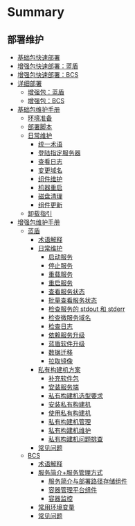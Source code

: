 # Summary

## 部署维护

* [基础包快速部署](产品白皮书/基础包安装/多机部署/quick_install.md)
* [增强包快速部署：蓝盾](产品白皮书/增强包安装/部署安装/CI-start.md)
* [增强包快速部署：BCS](产品白皮书/增强包安装/部署安装/BCS-start.md)
* [详细部署]()
    * [增强包：蓝盾](产品白皮书/增强包安装/部署安装/CI-V2.md)
    * [增强包：BCS](产品白皮书/增强包安装/部署安装/BCS-V2.md)
* [基础包维护手册]()
    * [环境准备](产品白皮书/基础包安装/环境准备/get_ready.md)
    * [部署脚本](产品白皮书/部署脚本/intro.md)
    * [日常维护]()
        * [统一术语](产品白皮书/维护手册/日常维护/maintain.md)
        * [登陆指定服务器](产品白皮书/维护手册/日常维护/login_srv.md)
        * [查看日志](产品白皮书/维护手册/日常维护/logs.md)
        * [变更域名](产品白皮书/维护手册/日常维护/change_domain.md)
        * [组件维护](产品白皮书/维护手册/日常维护/start_stop.md)
        * [机器重启](产品白皮书/维护手册/日常维护/host_reboot.md)
        * [磁盘清理](产品白皮书/维护手册/日常维护/disk_clean.md)
        * [组件更新](产品白皮书/维护手册/日常维护/update.md)
    * [卸载指引](产品白皮书/卸载指引/uninstall.md)
* [增强包维护手册]()
    * [蓝盾]()
        * [术语解释](产品白皮书/维护手册/增强包/蓝盾/Term.md)
        * [日常维护]()
            * [启动服务](产品白皮书/维护手册/增强包/蓝盾/Start_service.md)
            * [停止服务](产品白皮书/维护手册/增强包/蓝盾/Stop_service.md)
            * [重载服务](产品白皮书/维护手册/增强包/蓝盾/Overload_service.md)
            * [重启服务](产品白皮书/维护手册/增强包/蓝盾/Restart_service.md)
            * [查看服务状态](产品白皮书/维护手册/增强包/蓝盾/Service_status.md)
            * [批量查看服务状态](产品白皮书/维护手册/增强包/蓝盾/Service_status_bulk.md)
            * [检查服务的 stdout 和 stderr](产品白皮书/维护手册/增强包/蓝盾/Stdout_stderr.md)
            * [检查微服务域名](产品白皮书/维护手册/增强包/蓝盾/Microservice_domainname.md)
            * [检查日志](产品白皮书/维护手册/增强包/蓝盾/Check_log.md)
            * [依赖服务升级](产品白皮书/维护手册/增强包/蓝盾/Service_upgrade.md)
            * [蓝盾软件升级](产品白皮书/维护手册/增强包/蓝盾/Software_upgrade.md)
            * [数据迁移](产品白皮书/维护手册/增强包/蓝盾/Data_migration.md)
            * [拉取镜像](产品白皮书/维护手册/增强包/蓝盾/Pull_mirror.md)
        * [私有构建机方案]()
            * [补充软件包](产品白皮书/维护手册/增强包/蓝盾/Software_package.md)
            * [安装服务端](产品白皮书/维护手册/增强包/蓝盾/Install_server.md)
            * [私有构建机选型要求](产品白皮书/维护手册/增强包/蓝盾/Machine_requirements.md)
            * [安装私有构建机](产品白皮书/维护手册/增强包/蓝盾/Install_machine.md)
            * [使用私有构建机](产品白皮书/维护手册/增强包/蓝盾/Use_machine.md)
            * [私有构建机管理](产品白皮书/维护手册/增强包/蓝盾/Management_machine.md)
            * [私有构建机维护](产品白皮书/维护手册/增强包/蓝盾/Maintain_machine.md)
            * [私有构建机问题排查](产品白皮书/维护手册/增强包/蓝盾/Check_machine.md)
        * [常见问题](产品白皮书/维护手册/增强包/蓝盾/FAQ.md)
    * [BCS]()
        * [术语解释](产品白皮书/维护手册/增强包/BCS/Term.md)
        * [服务简介+服务管理方式]()
            * [服务简介与部署路径存储组件](产品白皮书/维护手册/增强包/BCS/Service.md)
            * [容器管理平台组件](产品白皮书/维护手册/增强包/BCS/Components.md)
            * [容器监控](产品白皮书/维护手册/增强包/BCS/Monitor.md)
        * [常用环境变量](产品白皮书/维护手册/增强包/BCS/Env_variable.md)
        * [常见问题](产品白皮书/维护手册/增强包/BCS/FAQ.md)